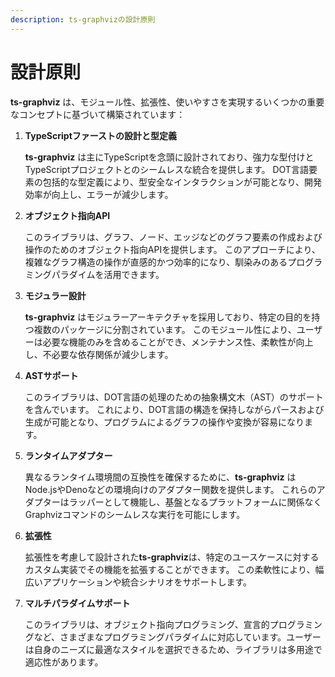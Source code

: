 ```yaml
---
description: ts-graphvizの設計原則
---
```

# 設計原則

**ts-graphviz** は、モジュール性、拡張性、使いやすさを実現するいくつかの重要なコンセプトに基づいて構築されています：

1. **TypeScriptファーストの設計と型定義**

    **ts-graphviz** は主にTypeScriptを念頭に設計されており、強力な型付けとTypeScriptプロジェクトとのシームレスな統合を提供します。
    DOT言語要素の包括的な型定義により、型安全なインタラクションが可能となり、開発効率が向上し、エラーが減少します。

1. **オブジェクト指向API**

    このライブラリは、グラフ、ノード、エッジなどのグラフ要素の作成および操作のためのオブジェクト指向APIを提供します。
    このアプローチにより、複雑なグラフ構造の操作が直感的かつ効率的になり、馴染みのあるプログラミングパラダイムを活用できます。

1. **モジュラー設計**

    **ts-graphviz** はモジュラーアーキテクチャを採用しており、特定の目的を持つ複数のパッケージに分割されています。
    このモジュール性により、ユーザーは必要な機能のみを含めることができ、メンテナンス性、柔軟性が向上し、不必要な依存関係が減少します。

1. **ASTサポート**

    このライブラリは、DOT言語の処理のための抽象構文木（AST）のサポートを含んでいます。
    これにより、DOT言語の構造を保持しながらパースおよび生成が可能となり、プログラムによるグラフの操作や変換が容易になります。

1. **ランタイムアダプター**

    異なるランタイム環境間の互換性を確保するために、**ts-graphviz** はNode.jsやDenoなどの環境向けのアダプター関数を提供します。
    これらのアダプターはラッパーとして機能し、基盤となるプラットフォームに関係なくGraphvizコマンドのシームレスな実行を可能にします。

1. **拡張性**

    拡張性を考慮して設計された**ts-graphviz**は、特定のユースケースに対するカスタム実装でその機能を拡張することができます。
    この柔軟性により、幅広いアプリケーションや統合シナリオをサポートします。

1. **マルチパラダイムサポート**

    このライブラリは、オブジェクト指向プログラミング、宣言的プログラミングなど、さまざまなプログラミングパラダイムに対応しています。ユーザーは自身のニーズに最適なスタイルを選択できるため、ライブラリは多用途で適応性があります。
